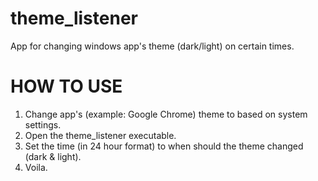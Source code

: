 # theme_listener
App for changing windows app's theme (dark/light) on certain times.

# HOW TO USE
1. Change app's (example: Google Chrome) theme to based on system settings.
2. Open the theme_listener executable.
3. Set the time (in 24 hour format) to when should the theme changed (dark & light).
4. Voila.
